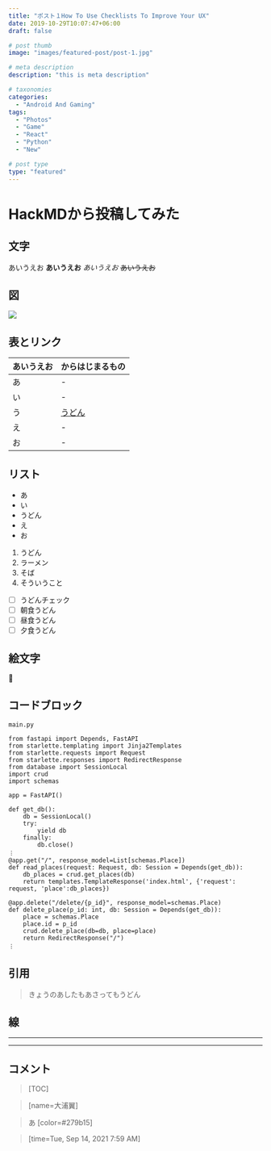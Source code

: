 ```yaml
---
title: "ポスト１How To Use Checklists To Improve Your UX"
date: 2019-10-29T10:07:47+06:00
draft: false

# post thumb
image: "images/featured-post/post-1.jpg"

# meta description
description: "this is meta description"

# taxonomies
categories:
  - "Android And Gaming"
tags:
  - "Photos"
  - "Game"
  - "React"
  - "Python"
  - "New"

# post type
type: "featured"
---
```


# HackMDから投稿してみた

## 文字

あいうえお
**あいうえお**
*あいうえお*
~~あいうえお~~

## 図

![](https://i.imgur.com/grSAWUc.png)


## 表とリンク
| あいうえお | からはじまるもの |
| -- | :- |
| あ | - |
| い | - |
| う | [うどん](https://ja.wikipedia.org/wiki/うどん) |
| え | - |
| お | - |

## リスト
* あ
* い
* うどん
* え
* お

1. うどん
2. ラーメン
3. そば
4. そういうこと

- [ ] うどんチェック
- [ ] 朝食うどん
- [ ] 昼食うどん
- [ ] 夕食うどん

## 絵文字
🍔

## コードブロック
`main.py`
```python=
from fastapi import Depends, FastAPI
from starlette.templating import Jinja2Templates
from starlette.requests import Request
from starlette.responses import RedirectResponse
from database import SessionLocal
import crud
import schemas

app = FastAPI()

def get_db():
    db = SessionLocal()
    try:
        yield db
    finally:
        db.close()      
︙
@app.get("/", response_model=List[schemas.Place])
def read_places(request: Request, db: Session = Depends(get_db)):
    db_places = crud.get_places(db)
    return templates.TemplateResponse('index.html', {'request': request, 'place':db_places})

@app.delete("/delete/{p_id}", response_model=schemas.Place)
def delete_place(p_id: int, db: Session = Depends(get_db)):
    place = schemas.Place
    place.id = p_id
    crud.delete_place(db=db, place=place)
    return RedirectResponse("/")
︙
```

## 引用

> きょうのあしたもあさってもうどん


## 線


---


---

## コメント
> [TOC]

> [name=大浦翼]

> あ
> [color=#279b15]

> [time=Tue, Sep 14, 2021 7:59 AM]

